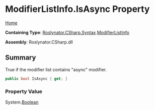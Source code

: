 # ModifierListInfo\.IsAsync Property <a name="_Top"></a>

[Home](../../../../../README.md)

**Containing Type**: [Roslynator.CSharp.Syntax](../../README.md#_Top)\.[ModifierListInfo](../README.md#_Top)

**Assembly**: Roslynator\.CSharp\.dll

## Summary

True if the modifier list contains "async" modifier\.

```csharp
public bool IsAsync { get; }
```

### Property Value

System\.[Boolean](https://docs.microsoft.com/en-us/dotnet/api/system.boolean)

